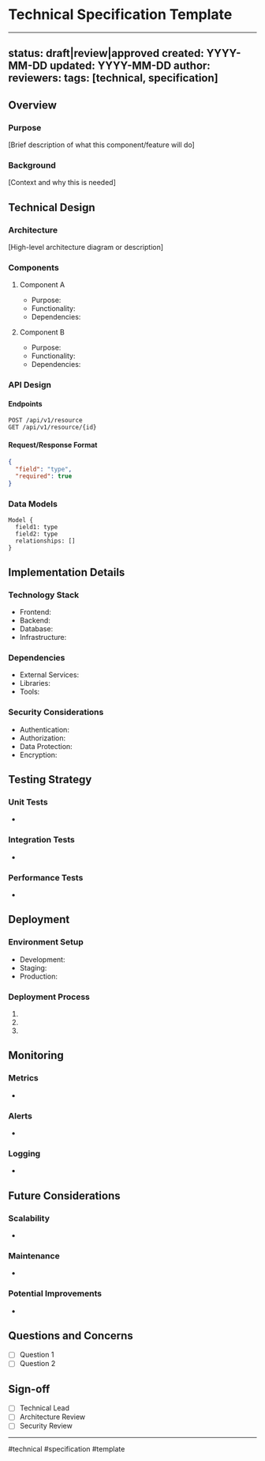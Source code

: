 # Technical Specification Template

---
status: draft|review|approved
created: YYYY-MM-DD
updated: YYYY-MM-DD
author: 
reviewers: 
tags: [technical, specification]
---

## Overview
### Purpose
[Brief description of what this component/feature will do]

### Background
[Context and why this is needed]

## Technical Design
### Architecture
[High-level architecture diagram or description]

### Components
1. Component A
   - Purpose:
   - Functionality:
   - Dependencies:

2. Component B
   - Purpose:
   - Functionality:
   - Dependencies:

### API Design
#### Endpoints
```
POST /api/v1/resource
GET /api/v1/resource/{id}
```

#### Request/Response Format
```json
{
  "field": "type",
  "required": true
}
```

### Data Models
```
Model {
  field1: type
  field2: type
  relationships: []
}
```

## Implementation Details
### Technology Stack
- Frontend:
- Backend:
- Database:
- Infrastructure:

### Dependencies
- External Services:
- Libraries:
- Tools:

### Security Considerations
- Authentication:
- Authorization:
- Data Protection:
- Encryption:

## Testing Strategy
### Unit Tests
- 

### Integration Tests
- 

### Performance Tests
- 

## Deployment
### Environment Setup
- Development:
- Staging:
- Production:

### Deployment Process
1. 
2. 
3. 

## Monitoring
### Metrics
- 

### Alerts
- 

### Logging
- 

## Future Considerations
### Scalability
- 

### Maintenance
- 

### Potential Improvements
- 

## Questions and Concerns
- [ ] Question 1
- [ ] Question 2

## Sign-off
- [ ] Technical Lead
- [ ] Architecture Review
- [ ] Security Review

---

#technical #specification #template